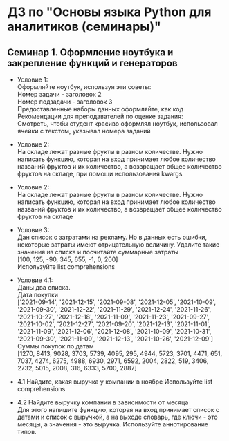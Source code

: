# ДЗ по "Основы языка Python для аналитиков (семинары)"

## Семинар 1. Оформление ноутбука и закрепление функций и генераторов
- Условие 1:  
Оформляйте ноутбук, используя эти советы:  
Номер задачи - заголовок 2  
Номер подзадачи - заголовок 3  
Предоставленные наборы данных оформляйте, как код
Рекомендации для преподавателей по оценке задания:  
Смотреть, чтобы студент красиво оформлял ноутбук, использовал ячейки с текстом, указывал номера заданий   

- Условие 2:  
На складе лежат разные фрукты в разном количестве.
Нужно написать функцию, которая на вход принимает любое количество названий фруктов и их количество, а возвращает общее количество фруктов на складе, при помощи использования kwargs
- Условие 2:  
На складе лежат разные фрукты в разном количестве.
Нужно написать функцию, которая на вход принимает любое количество названий фруктов и их количество, а возвращает общее количество фруктов на складе
- Условие 3:  
Дан список с затратами на рекламу. Но в данных есть ошибки, некоторые затраты имеют отрицательную величину. Удалите такие значения из списка и посчитайте суммарные затраты  
[100, 125, -90, 345, 655, -1, 0, 200]  
Используйте list comprehensions   
- Условие 4.1:  
Даны два списка.  
Дата покупки  
['2021-09-14', '2021-12-15', '2021-09-08', '2021-12-05', '2021-10-09', '2021-09-30', '2021-12-22', '2021-11-29', '2021-12-24', '2021-11-26', '2021-10-27', '2021-12-18', '2021-11-09', '2021-11-23', '2021-09-27', '2021-10-02', '2021-12-27', '2021-09-20', '2021-12-13', '2021-11-01', '2021-11-09', '2021-12-06', '2021-12-08', '2021-10-09', '2021-10-31', '2021-09-30', '2021-11-09', '2021-12-13', '2021-10-26', '2021-12-09']  
Суммы покупок по датам  
[1270, 8413, 9028, 3703, 5739, 4095, 295, 4944, 5723, 3701, 4471, 651, 7037, 4274, 6275, 4988, 6930, 2971, 6592, 2004, 2822, 519, 3406, 2732, 5015, 2008, 316, 6333, 5700, 2887]  
- 4.1 Найдите, какая выручка у компании в ноябре
Используйте list comprehensions  
- 4.2 Найдите выручку компании в зависимости от месяца  
Для этого напишите функцию, которая на вход принимает список с датами и список с выручкой, а на выходе словарь, где ключи - это месяцы, а значения - это выручка.
Используйте аннотирование типов.